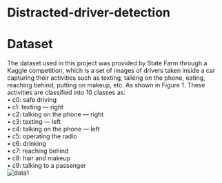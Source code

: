 # Distracted-driver-detection
# Dataset
The dataset used in this project was provided by State Farm through a Kaggle competition, which is a set of images of 
drivers taken inside a car capturing their activities such as texting, talking on the phone, eating, reaching behind, putting 
on makeup, etc. As shown in Figure 1. These activities are classified into 10 classes as:    
• c0: safe driving    
• c1: texting — right     
• c2: talking on the phone — right     
• c3: texting — left     
• c4: talking on the phone — left     
• c5: operating the radio    
• c6: drinking    
• c7: reaching behind    
• c8: hair and makeup     
• c9: talking to a passenger     
![data1](https://user-images.githubusercontent.com/72360864/179309605-8e97d16d-6c13-41fa-bfd2-84091a593228.png)

